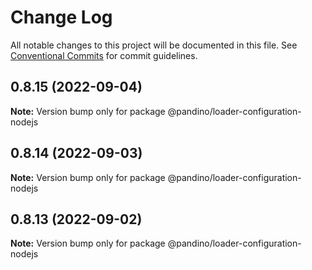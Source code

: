 # Change Log

All notable changes to this project will be documented in this file.
See [Conventional Commits](https://conventionalcommits.org) for commit guidelines.

## 0.8.15 (2022-09-04)

**Note:** Version bump only for package @pandino/loader-configuration-nodejs

## 0.8.14 (2022-09-03)

**Note:** Version bump only for package @pandino/loader-configuration-nodejs

## 0.8.13 (2022-09-02)

**Note:** Version bump only for package @pandino/loader-configuration-nodejs
